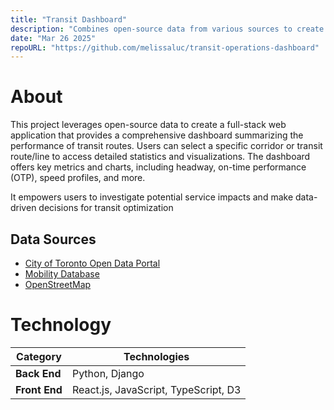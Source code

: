 ```yaml
---
title: "Transit Dashboard"
description: "Combines open-source data from various sources to create a dashboard summarizing transit route performance and investigate potential service impacts to improve transit operations"
date: "Mar 26 2025"
repoURL: "https://github.com/melissaluc/transit-operations-dashboard"
---
```


# About
This project leverages open-source data to create a full-stack web application that provides a comprehensive dashboard summarizing the performance of transit routes.
Users can select a specific corridor or transit route/line to access detailed statistics and visualizations.
The dashboard offers key metrics and charts, including headway, on-time performance (OTP), speed profiles, and more.

It empowers users to investigate potential service impacts and make data-driven decisions for transit optimization

## Data Sources
- [City of Toronto Open Data Portal](https://open.toronto.ca/)
- [Mobility Database](https://mobilitydatabase.org/)
- [OpenStreetMap](https://www.openstreetmap.org/about)


# Technology
| Category      | Technologies                |
|---------------|-----------------------------|
| **Back End**  | Python, Django             |
| **Front End** | React.js, JavaScript, TypeScript, D3 |
